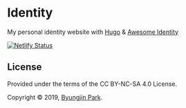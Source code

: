 # Identity
 My personal identity website with [Hugo](https://github.com/gohugoio/hugo) & [Awesome Identity](https://github.com/posquit0/hugo-awesome-identity)

[![Netlify Status](https://api.netlify.com/api/v1/badges/5edcdf8d-60f7-46e8-9a30-0ca51d2ecaa1/deploy-status)](https://app.netlify.com/sites/antoninjsn/deploys)

## License

Provided under the terms of the CC BY-NC-SA 4.0 License.

Copyright © 2019, [Byungjin Park](http://www.posquit0.com).
